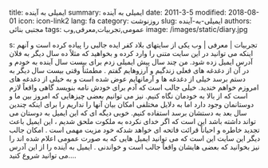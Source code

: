 title: ایمیلی به آینده
summary: ایمیلی به آینده
date: 2011-3-5
modified: 2018-08-01
icon:  icon-link2
lang: fa
category: روزنوشت
slug: ایمیلی-به-آینده
authors: مجتبی بنائی
tags: عمومی,تجربیات,معرفی,وب
image: /images/static/diary.jpg

s: تجربیات | معرفی | وب یکی از سایتهای بلاد کفر ایده جالبی را پیاده کرده است و آنهم اینکه می توانید در این سایت متنی را وارد کرده و بخواهید که مثلاً ده سال دیگر به فلان آدرس ایمیل زده شود. من چند سال پیش ایمیلی زدم برای بیست سال آینده به خودم و در آن از دغدغه های فعلی زندگیم و آرزوهایم گفتم . مطمئناً وقتی بیست سال دیگر به دستم برسد خیلی از دغدغه ها و آرمانهایم عوض شده است و به خیلی از دغدغه های امروزم خواهم خندید.  خیلی جالب است که آدم برای خودش نامه بنویسد گاهی واقعاً لازم است که از بالا به خودمان نگاه کنیم.  نیز می توانیم بعضی چیزهایی که امروز بین ما و دوستانمان وجود دارد اما به دلایل مختلفی امکان بیان آنها را نداریم را برای اینکه چندین سال بعد به دستشان برسد استفاده کنیم.  خوبی دیگه ای که این ایمیل به دوستان می تواند داشته باشد این است که اگر خدای نکرده به ملکوت ملحق شدیم ، این ایمیل باعث تجدید خاطره و احیاناً قرائت فاتحه ای خواهد شدکه خود مزیت مهمی است .  امکان جالب دیگر این سایت این است که می توانید ایمیل هایی که به صورت عمومی اعلام شده اند را نیز بخوانید که بعضی هایشان واقعاً جالب است و خواندنی .  ایمیل به آینده را از این آدرس می توانید شروع کنید....